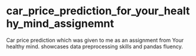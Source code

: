 # car_price_prediction_for_your_healthy_mind_assignemnt
Car price prediction which was given to me as an assignment from Your healthy mind. showcases data preprocessing skills and pandas fluency. 
